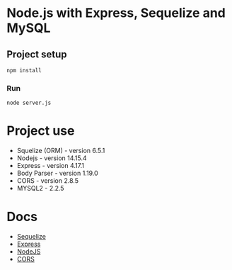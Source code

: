 # Node.js with Express, Sequelize and MySQL

## Project setup

```
npm install
```

### Run

```
node server.js
```

# Project use

- Squelize (ORM) - version 6.5.1
- Nodejs - version 14.15.4
- Express - version 4.17.1
- Body Parser - version 1.19.0
- CORS - version 2.8.5
- MYSQL2 - 2.2.5

# Docs

- [Sequelize](https://sequelize.org/)
- [Express](https://expressjs.com/)
- [NodeJS](https://nodejs.org/en/)
- [CORS](https://www.npmjs.com/package/cors)
